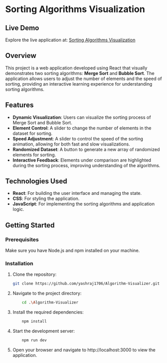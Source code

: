 # Sorting Algorithms Visualization

## Live Demo

Explore the live application at: [Sorting Algorithms Visualization](https://algorithm-visualizer-liard.vercel.app/)

## Overview

This project is a web application developed using React that visually demonstrates two sorting algorithms: **Merge Sort** and **Bubble Sort**. The application allows users to adjust the number of elements and the speed of sorting, providing an interactive learning experience for understanding sorting algorithms.

## Features

- **Dynamic Visualization**: Users can visualize the sorting process of Merge Sort and Bubble Sort.
- **Element Control**: A slider to change the number of elements in the dataset for sorting.
- **Speed Adjustment**: A slider to control the speed of the sorting animation, allowing for both fast and slow visualizations.
- **Randomized Dataset**: A button to generate a new array of randomized elements for sorting.
- **Interactive Feedback**: Elements under comparison are highlighted during the sorting process, improving understanding of the algorithms.

## Technologies Used

- **React**: For building the user interface and managing the state.
- **CSS**: For styling the application.
- **JavaScript**: For implementing the sorting algorithms and application logic.

## Getting Started

### Prerequisites

Make sure you have Node.js and npm installed on your machine.

### Installation

1. Clone the repository:

   ```bash
   git clone https://github.com/yashraj1706/Algorithm-Visualizer.git
   ```

2. Navigate to the project directory:

    ```bash
        cd .\Algorithm-Visualizer
    ```

3. Install the required dependencies:

    ```bash
        npm install
    ```

4. Start the development server:

    ```bash
        npm run dev
     ```
     
5. Open your browser and navigate to http://localhost:3000 to view the application.

